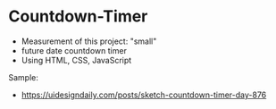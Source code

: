 # Countdown-Timer
- Measurement of this project: "small"
- future date countdown timer
- Using HTML, CSS, JavaScript

Sample:
- https://uidesigndaily.com/posts/sketch-countdown-timer-day-876
